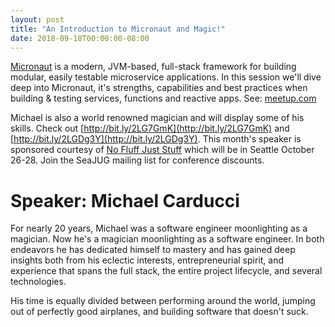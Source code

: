 ```yaml
---
layout: post
title: "An Introduction to Micronaut and Magic!"
date: 2018-09-18T00:00:00-08:00
---
```


[Micronaut](http://micronaut.io/) is a modern, JVM-based, full-stack framework for building modular, easily testable microservice applications. In this session we'll dive deep into Micronaut, it's strengths, capabilities and best practices when building & testing services, functions and reactive apps.
See: [meetup.com](https://www.meetup.com/seajug/events/254234766/)

Michael is also a world renowned magician and will display some of his skills. Check out [http://bit.ly/2LG7GmK](http://bit.ly/2LG7GmK) and [http://bit.ly/2LGDg3Y](http://bit.ly/2LGDg3Y). This month's speaker is sponsored courtesy of [No Fluff Just Stuff](https://nofluffjuststuff.com/conference/seattle/2018/10/home) which will be in Seattle October 26-28. Join the SeaJUG mailing list for conference discounts.

# Speaker: Michael Carducci
For nearly 20 years, Michael was a software engineer moonlighting as a magician. Now he's a magician moonlighting as a software engineer. In both endeavors he has dedicated himself to mastery and has gained deep insights both from his eclectic interests, entrepreneurial spirit, and experience that spans the full stack, the entire project lifecycle, and several technologies.

His time is equally divided between performing around the world, jumping out of perfectly good airplanes, and building software that doesn't suck.
